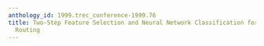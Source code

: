 ```yaml
---
anthology_id: 1999.trec_conference-1999.76
title: Two-Step Feature Selection and Neural Network Classification for the TREC-8
  Routing
---
```

